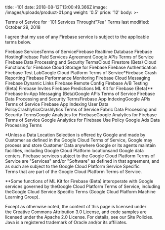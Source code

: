 title: -101
date: 2018-08-12T13:00:49.366Z
image: /images/uploads/product-01.png
weight: '0.5'
price: '12'
body: >-

Terms of Service for -101 Services
Throught"7ea"
Terms last modified: October 29, 2018

I agree that my use of any Firebase service is subject to the applicable terms below.

Firebase ServicesTerms of ServiceFirebase Realtime Database
Firebase HostingFirebase Paid Services Agreement
Google APIs Terms of Service
Firebase Data Processing and Security TermsCloud Firestore (Beta)
Cloud Functions for Firebase
Cloud Storage for Firebase
Firebase Authentication
Firebase Test LabGoogle Cloud Platform Terms of Service*Firebase Crash Reporting
Firebase Performance Monitoring
Firebase Cloud Messaging
Firebase Dynamic Links
Firebase Remote Config
Firebase A/B Testing (Beta)
Firebase Invites
Firebase Predictions
ML Kit for Firebase (Beta)**
Firebase In-App Messaging (Beta)Google APIs Terms of Service
Firebase Data Processing and Security TermsFirebase App IndexingGoogle APIs Terms of Service
Firebase App Indexing User Data PolicyCrashlyticsCrashlytics Terms of Service
Fabric Data Processing and Security TermsGoogle Analytics for FirebaseGoogle Analytics for Firebase Terms of Service
Google Analytics for Firebase Use Policy
Google Ads Data Processing Terms

*Unless a Data Location Selection is offered by Google and made by Customer as defined in the Google Cloud Terms of Service, Google may process and store Customer Data anywhere Google or its agents maintain facilities, including Google Cloud Platform locationsand Google data centers. Firebase services subject to the Google Cloud Platform Terms of Service are "Services" and/or "Software" as defined in that agreement, and as such are subject to the Google Cloud Platform Service Specific Terms that are part of the Google Cloud Platform Terms of Service.

**Some functions of ML Kit for Firebase (Beta) interoperate with Google services governed by theGoogle Cloud Platform Terms of Service, including theGoogle Cloud Service Specific Terms (Google Cloud Platform Machine Learning Group).

Except as otherwise noted, the content of this page is licensed under the Creative Commons Attribution 3.0 License, and code samples are licensed under the Apache 2.0 License. For details, see our Site Policies. Java is a registered trademark of Oracle and/or its affiliates.

